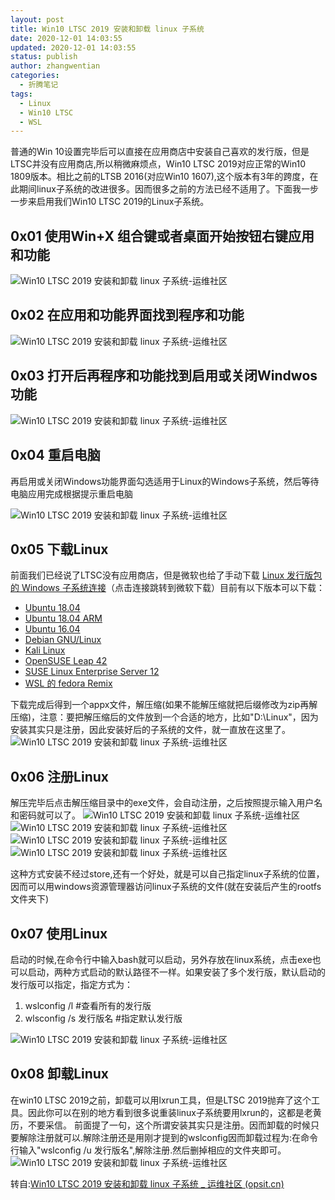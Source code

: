 ```yaml
---
layout: post
title: Win10 LTSC 2019 安装和卸载 linux 子系统
date: 2020-12-01 14:03:55
updated: 2020-12-01 14:03:55
status: publish
author: zhangwentian
categories: 
  - 折腾笔记
tags: 
  - Linux
  - Win10 LTSC
  - WSL
---
```



普通的Win 10设置完毕后可以直接在应用商店中安装自己喜欢的发行版，但是LTSC并没有应用商店,所以稍微麻烦点，Win10 LTSC 2019对应正常的Win10 1809版本。相比之前的LTSB 2016(对应Win10 1607),这个版本有3年的跨度，在此期间linux子系统的改进很多。因而很多之前的方法已经不适用了。下面我一步一步来启用我们Win10 LTSC 2019的Linux子系统。

0x01 使用Win+X 组合键或者桌面开始按钮右键应用和功能
-------------------------------

![Win10 LTSC 2019 安装和卸载 linux 子系统-运维社区](https://www.opsit.cn/wp-content/uploads/2019/07/2019070210194758.png "Win10 LTSC 2019 安装和卸载 linux 子系统-运维社区")

0x02 在应用和功能界面找到程序和功能
--------------------

![Win10 LTSC 2019 安装和卸载 linux 子系统-运维社区](https://www.opsit.cn/wp-content/uploads/2019/07/2019070210211529.png "Win10 LTSC 2019 安装和卸载 linux 子系统-运维社区")

0x03 打开后再程序和功能找到启用或关闭Windwos功能
------------------------------

![Win10 LTSC 2019 安装和卸载 linux 子系统-运维社区](https://www.opsit.cn/wp-content/uploads/2019/07/2019070210223493.png "Win10 LTSC 2019 安装和卸载 linux 子系统-运维社区")

0x04 重启电脑
---------

再启用或关闭Windows功能界面勾选适用于Linux的Windows子系统，然后等待电脑应用完成根据提示重启电脑

![Win10 LTSC 2019 安装和卸载 linux 子系统-运维社区](https://www.opsit.cn/wp-content/uploads/2019/07/2019070210245251.png "Win10 LTSC 2019 安装和卸载 linux 子系统-运维社区")

0x05 下载Linux
------------

前面我们已经说了LTSC没有应用商店，但是微软也给了手动下载 [Linux 发行版包的 Windows 子系统连接](https://docs.microsoft.com/zh-cn/windows/wsl/install-manual)（点击连接跳转到微软下载）目前有以下版本可以下载：

-   [Ubuntu 18.04](https://aka.ms/wsl-ubuntu-1804)
-   [Ubuntu 18.04 ARM](https://aka.ms/wsl-ubuntu-1804-arm)
-   [Ubuntu 16.04](https://aka.ms/wsl-ubuntu-1604)
-   [Debian GNU/Linux](https://aka.ms/wsl-debian-gnulinux)
-   [Kali Linux](https://aka.ms/wsl-kali-linux)
-   [OpenSUSE Leap 42](https://aka.ms/wsl-opensuse-42)
-   [SUSE Linux Enterprise Server 12](https://aka.ms/wsl-sles-12)
-   [WSL 的 fedora Remix](https://github.com/WhitewaterFoundry/WSLFedoraRemix/releases/)

下载完成后得到一个appx文件，解压缩(如果不能解压缩就把后缀修改为zip再解压缩)，注意：要把解压缩后的文件放到一个合适的地方，比如"D:\Linux"，因为安装其实只是注册，因此安装好后的子系统的文件，就一直放在这里了。
![Win10 LTSC 2019 安装和卸载 linux 子系统-运维社区](https://www.opsit.cn/wp-content/uploads/2019/07/2019070210382080.png "Win10 LTSC 2019 安装和卸载 linux 子系统-运维社区")

0x06 注册Linux
------------

解压完毕后点击解压缩目录中的exe文件，会自动注册，之后按照提示输入用户名和密码就可以了。
![Win10 LTSC 2019 安装和卸载 linux 子系统-运维社区](https://www.opsit.cn/wp-content/uploads/2019/07/201907021039272.png "Win10 LTSC 2019 安装和卸载 linux 子系统-运维社区")![Win10 LTSC 2019 安装和卸载 linux 子系统-运维社区](https://www.opsit.cn/wp-content/uploads/2019/07/2019070210421318.png "Win10 LTSC 2019 安装和卸载 linux 子系统-运维社区")![Win10 LTSC 2019 安装和卸载 linux 子系统-运维社区](https://www.opsit.cn/wp-content/uploads/2019/07/2019070210422494.png "Win10 LTSC 2019 安装和卸载 linux 子系统-运维社区")![Win10 LTSC 2019 安装和卸载 linux 子系统-运维社区](https://www.opsit.cn/wp-content/uploads/2019/07/2019070210423448.png "Win10 LTSC 2019 安装和卸载 linux 子系统-运维社区")

这种方式安装不经过store,还有一个好处，就是可以自己指定linux子系统的位置，因而可以用windows资源管理器访问linux子系统的文件(就在安装后产生的rootfs文件夹下)

0x07 使用Linux
------------

启动的时候,在命令行中输入bash就可以启动，另外存放在linux系统，点击exe也可以启动，两种方式启动的默认路径不一样。如果安装了多个发行版，默认启动的发行版可以指定，指定方式为：

1.  wslconfig /l #查看所有的发行版
2.  wlsconfig /s 发行版名  #指定默认发行版

![Win10 LTSC 2019 安装和卸载 linux 子系统-运维社区](https://www.opsit.cn/wp-content/uploads/2019/07/2019070210553863.png "Win10 LTSC 2019 安装和卸载 linux 子系统-运维社区")

0x08 卸载Linux
------------

在win10 LTSC 2019之前，卸载可以用lxrun工具，但是LTSC 2019抛弃了这个工具。因此你可以在别的地方看到很多说重装linux子系统要用lxrun的，这都是老黄历，不要采信。
前面提了一句，这个所谓安装其实只是注册。因而卸载的时候只要解除注册就可以.解除注册还是用刚才提到的wslconfig因而卸载过程为:在命令行输入"wslconfig /u 发行版名",解除注册.然后删掉相应的文件夹即可。
![Win10 LTSC 2019 安装和卸载 linux 子系统-运维社区](https://www.opsit.cn/wp-content/uploads/2019/07/2019070210555822.png "Win10 LTSC 2019 安装和卸载 linux 子系统-运维社区")

转自:[Win10 LTSC 2019 安装和卸载 linux 子系统 _ 运维社区 (opsit.cn)](https://www.opsit.cn/526.html)
